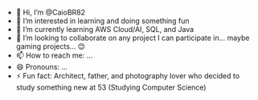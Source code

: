 - 👋 Hi, I’m @CaioBR82
- 👀 I’m interested in learning and doing something fun
- 🌱 I’m currently learning AWS Cloud/AI, SQL, and Java
- 💞️ I’m looking to collaborate on any project I can participate in... maybe gaming projects... 😊
- 📫 How to reach me: ...
- 😄 Pronouns: ...
- ⚡ Fun fact: Architect, father, and photography lover who decided to study something new at 53 (Studying Computer Science)

<!---
CaioBR82/CaioBR82 is a ✨ special ✨ repository because its `README.md` (this file) appears on your GitHub profile.
You can click the Preview link to take a look at your changes.
--->
